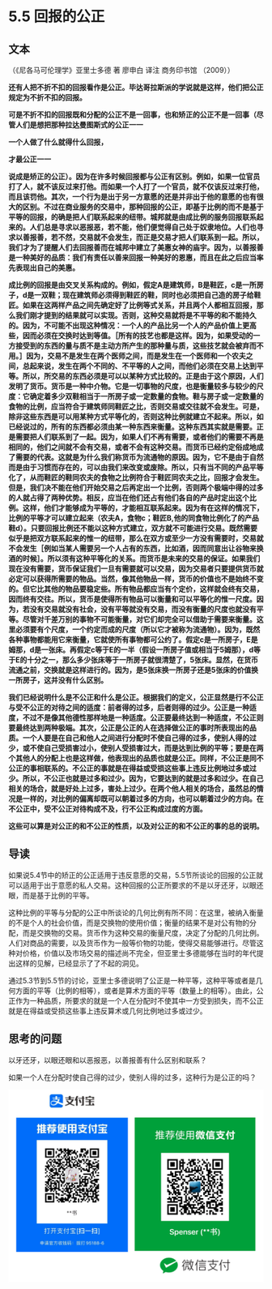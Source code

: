 # 5.5 回报的公正

## 文本

（《尼各马可伦理学》亚里士多德 著 廖申白 译注 商务印书馆 （2009））

**还有人把不折不扣的回报看作是公正。毕达哥拉斯派的学说就是这样，他们把公正规定为不折不扣的回报。**

**可是不折不扣的回报既和分配的公正不是一回事，也和矫正的公正不是一回事（尽管人们是想把那种拉达曼图斯式的公正一一**

**一个人做了什么就得什么回报，**

**才最公正一一**

**说成是矫正的公正）。因为在许多时候回报都与公正有区别。例如，如果一位官员打了人，就不该反过来打他。而如果一个人打了一个官员，就不仅该反过来打他，而且该罚他。其次，一个行为是出于另一方意愿的还是并非出于他的意愿的也有很大的区别。不过在商业服务的交易中，那种回报的公正，即基于比例的而不是基于平等的回报，的确是把人们联系起来的纽带。城邦就是由成比例的服务回报联系起来的。人们总是寻求以恶报恶，若不能，他们便觉得自己处于奴隶地位。人们也寻求以善报善，若不然，交易就不会发生，而正是交易才把人们联系到一起。所以，我们才为了提醒人们去回报善而在城邦中建立了美惠女神的庙宇。因为，以善报善是一种美好的品质：我们有责任以善来回报一种美好的恩惠，而且在此之后应当率先表现出自己的美惠。**

**成比例的回报是由交叉关系构成的。例如，假定A是建筑师，B是鞋匠，c是一所房子，d是一双鞋；现在建筑师必须得到鞋匠的鞋，同时也必须把自己造的房子给鞋匠。如果在这两样产品之间先确定好了比例等式关系，并且两个人都相互回报，那么我们刚才提到的结果就可以实现。否则，这种交易就将是不平等的和不能持久的。因为，不可能不出现这种情况：一个人的产品比另一个人的产品价值上更高些，因而必须在交换时达到等值。［所有的技艺也都是这样。因为，如果受动的一方接受到的东西的量与质不是主动方所产生的那种量与质，这些技艺就会被弃而不用。］因为，交易不是发生在两个医师之间，而是发生在一个医师和一个农夫之间，总起来说，发生在两个不同的、不平等的人之间，而他们必须在交易上达到平等。所以，所交易的东西必须是可以以某种方式比较的。正是由于这个原因，人们发明了货币。货币是一种中介物。它是一切事物的尺度，也是衡量较多与较少的尺度：它确定着多少双鞋相当于一所房子或一定数量的食物。鞋与房子或一定数量的食物的比例，应当符合于建筑师同鞋匠之比，否则交易或交往就不会发生。可是，除非这些东西是可以用某种方式平等化的，否则这种比例就建立不起来。所以，如已经说过的，所有的东西都必须由某一种东西来衡量。这种东西其实就是需要。正是需要把人们联系到了一起。因为，如果人们不再有需要，或者他们的需要不再是相同的，他们之间就不会有交易，或者不会有这种交易。而货币已经约定俗成地成了需要的代表。这就是为什么我们称货币为流通物的原因。因为，它不是由于自然而是由于习惯而存在的，可以由我们来改变或废除。所以，只有当不同的产品平等化了，从而鞋匠的鞋同农夫的食物之比例符合于鞋匠同农夫之比，回报才会发生。但是，我们决不能在他们开始交易之后再定出一个比例，否则两个极端中得的过多的人就占得了两种优势。相反，应当在他们还占有他们各自的产品时定出这个比例。这样，他们才能够成为平等的，才能相互联系起来。因为有在这样的情况下，比例的平等才可以建立起来（农夫A，食物c；鞋匠B,他的同食物比例化了的产品鞋d）。只要回报比例还不能以这种方式建立，双方就不可能进行交易。既然需要似乎是把双方联系起来的惟一的纽带，那么在双方或至少一方没有需要时，交易就不会发生［例如当某人需要另一个人占有的东西，比如酒，因而同意出让谷物来换酒的时候］。所以须有这种平等化的关系。而货币是未来的交易的保证。如果我们现在没有需要，货币保证我们一旦有需要就可以交易，因为交易者只要提供货币就必定可以获得所需要的物品。当然，像其他物品一样，货币的价值也不是始终不变的。但它比其他的物品要稳定些。所有物品都应当有个定价，这样就会终有交易，因而终有交往。所以，货币是使得所有物品可以衡量和可以平等化的惟一尺度。因为，若没有交易就没有社会，没有平等就没有交易，而没有衡量的尺度也就没有平等。尽管对千差万别的事物不可能衡量，对它们却完全可以借助于需要来衡量。这里必须要有个尺度，一个约定而成的尺度（所以它才被称为流通物）。因为，既然各种事物都能用它来衡量，它就使所有事物都可公约了。假定c是一所房子，E是姆那，d是一张床。再假定c等于E的一半（假设一所房子值或相当于5姆那），d等于E的十分之一，那么多少张床等于一所房子就很清楚了，5张床。显然，在货币流通之前，交换就是这样进行的。因为，是5张床换一所房子还是5张床的价值换一所房子，这并没有什么区别。**

**我们已经说明什么是不公正和什么是公正。根据我们的定义，公正显然是行不公正与受不公正的对待之间的适度：前者得的过多，后者则得的过少。公正是一种适度，不过不是像其他德性那样地是一种适度。公正要最终达到一种适度，不公正则要最终达到两种极端。其次，公正是公正的人在选择做公正的事时所表现出的品质。一个人要是在自己和他人之间进行分配时不使自己得的过多，使别人得的过少，或不使自己受损害过小，使别人受损害过大，而是达到比例的平等；要是在两个其他人的分配上也是这样做，他表现出的品质也就是公正。同样，不公正是同不公正的事相联系的。不公正的事就是在得益或受损这些事上违反比例地过多或过少。所以，不公正也就是过多和过少。因为，它要达到的就是过多和过少。在自己相关的场合，就是好处上过多，害处上过少。在两个他人相关的场合，虽然总的情况是一样的，对比例的偏离却既可以朝着过多的方向，也可以朝着过少的方向。在不公正中，受不公正对待构成不及，行不公正构成过度的方面。**

**这些可以算是对公正的和不公正的性质，以及对公正的和不公正的事的总的说明。**

## 导读

如果说5.4节中的矫正的公正适用于违反意愿的交易，5.5节所谈论的回报的公正就可以适用于出于意愿的私人交易。这种回报的公正所要求的不是以牙还牙，以眼还眼，而是基于比例的平等。

这种比例的平等与分配的公正中所谈论的几何比例有所不同：在这里，被纳入衡量的不是个人的社会价值，而是交换物的使用价值；衡量的结果不是对公有物的分配，而是交换物的交易。货币作为这种交易的衡量尺度，决定了分配的几何比例。人们对商品的需要，以及货币作为一般等价物的功能，使得交易能够进行。尽管这种对价格，价值以及市场交易的描述尚不完全，但亚里士多德能够在当时的年代提出这样的见解，已经显示了了不起的洞见。

通过5.3节到5.5节的讨论，亚里士多德说明了公正是一种平等，这种平等或者是几何方面的平等（比例的相等），或者是算术方面的平等（数量上的相等）。由此，公正作为一种品质，所要求的就是一个人在分配时不使其中一方受到损失，而不公正就是在得益或受损这些事上违反算术或几何比例地过多或过少。

## 思考的问题

以牙还牙，以眼还眼和以恶报恶，以善报善有什么区别和联系？

如果一个人在分配时使自己得的过少，使别人得的过多，这种行为是公正的吗？

![](../.gitbook/assets/qr.png)

